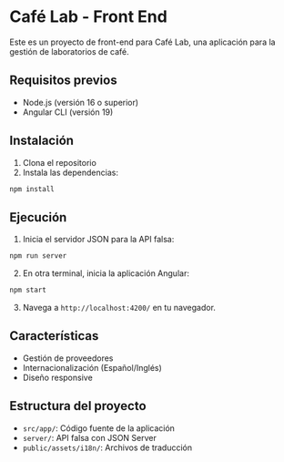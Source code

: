 # Café Lab - Front End

Este es un proyecto de front-end para Café Lab, una aplicación para la gestión de laboratorios de café.

## Requisitos previos

- Node.js (versión 16 o superior)
- Angular CLI (versión 19)

## Instalación

1. Clona el repositorio
2. Instala las dependencias:

```bash
npm install
```

## Ejecución

1. Inicia el servidor JSON para la API falsa:

```bash
npm run server
```

2. En otra terminal, inicia la aplicación Angular:

```bash
npm start
```

3. Navega a `http://localhost:4200/` en tu navegador.

## Características

- Gestión de proveedores
- Internacionalización (Español/Inglés)
- Diseño responsive

## Estructura del proyecto

- `src/app/`: Código fuente de la aplicación
- `server/`: API falsa con JSON Server
- `public/assets/i18n/`: Archivos de traducción
